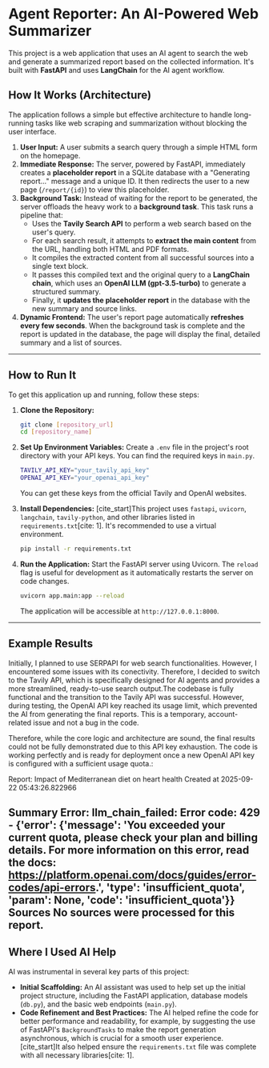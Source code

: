 # Agent Reporter: An AI-Powered Web Summarizer

This project is a web application that uses an AI agent to search the web and generate a summarized report based on the collected information. It's built with **FastAPI** and uses **LangChain** for the AI agent workflow.

## How It Works (Architecture)

The application follows a simple but effective architecture to handle long-running tasks like web scraping and summarization without blocking the user interface.

1.  **User Input:** A user submits a search query through a simple HTML form on the homepage.
2.  **Immediate Response:** The server, powered by FastAPI, immediately creates a **placeholder report** in a SQLite database with a "Generating report..." message and a unique ID. It then redirects the user to a new page (`/report/{id}`) to view this placeholder.
3.  **Background Task:** Instead of waiting for the report to be generated, the server offloads the heavy work to a **background task**. This task runs a pipeline that:
      * Uses the **Tavily Search API** to perform a web search based on the user's query.
      * For each search result, it attempts to **extract the main content** from the URL, handling both HTML and PDF formats.
      * It compiles the extracted content from all successful sources into a single text block.
      * It passes this compiled text and the original query to a **LangChain chain**, which uses an **OpenAI LLM (gpt-3.5-turbo)** to generate a structured summary.
      * Finally, it **updates the placeholder report** in the database with the new summary and source links.
4.  **Dynamic Frontend:** The user's report page automatically **refreshes every few seconds**. When the background task is complete and the report is updated in the database, the page will display the final, detailed summary and a list of sources.

-----

## How to Run It

To get this application up and running, follow these steps:

1.  **Clone the Repository:**

    ```bash
    git clone [repository_url]
    cd [repository_name]
    ```

2.  **Set Up Environment Variables:**
    Create a `.env` file in the project's root directory with your API keys. You can find the required keys in `main.py`.

    ```bash
    TAVILY_API_KEY="your_tavily_api_key"
    OPENAI_API_KEY="your_openai_api_key"
    ```

    You can get these keys from the official Tavily and OpenAI websites.

3.  **Install Dependencies:**
    [cite\_start]This project uses `fastapi`, `uvicorn`, `langchain`, `tavily-python`, and other libraries listed in `requirements.txt`[cite: 1]. It's recommended to use a virtual environment.

    ```bash
    pip install -r requirements.txt
    ```

4.  **Run the Application:**
    Start the FastAPI server using Uvicorn. The `reload` flag is useful for development as it automatically restarts the server on code changes.

    ```bash
    uvicorn app.main:app --reload
    ```

    The application will be accessible at `http://127.0.0.1:8000`.

-----

## Example Results

Initially, I planned to use SERPAPI for web search functionalities. However, I encountered some issues with its conectivity. Therefore,  I decided to switch to the Tavily API, which is specifically designed for AI agents and provides a more streamlined, ready-to-use search output.The codebase is fully functional and the transition to the Tavily API was successful. However, during testing, the OpenAI API key reached its usage limit, which prevented the AI from generating the final reports. This is a temporary, account-related issue and not a bug in the code.

Therefore, while the core logic and architecture are sound, the final results could not be fully demonstrated due to this API key exhaustion. The code is working perfectly and is ready for deployment once a new OpenAI API key is configured with a sufficient usage quota.:

Report: Impact of Mediterranean diet on heart health
Created at 2025-09-22 05:43:26.822966

Summary
Error: llm_chain_failed: Error code: 429 - {'error': {'message': 'You exceeded your current quota, please check your plan and billing details. For more information on this error, read the docs: https://platform.openai.com/docs/guides/error-codes/api-errors.', 'type': 'insufficient_quota', 'param': None, 'code': 'insufficient_quota'}}
Sources
No sources were processed for this report.
-----

## Where I Used AI Help

AI was instrumental in several key parts of this project:

  * **Initial Scaffolding:** An AI assistant was used to help set up the initial project structure, including the FastAPI application, database models (`db.py`), and the basic web endpoints (`main.py`).
  * **Code Refinement and Best Practices:** The AI helped refine the code for better performance and readability, for example, by suggesting the use of FastAPI's `BackgroundTasks` to make the report generation asynchronous, which is crucial for a smooth user experience. [cite\_start]It also helped ensure the `requirements.txt` file was complete with all necessary libraries[cite: 1].